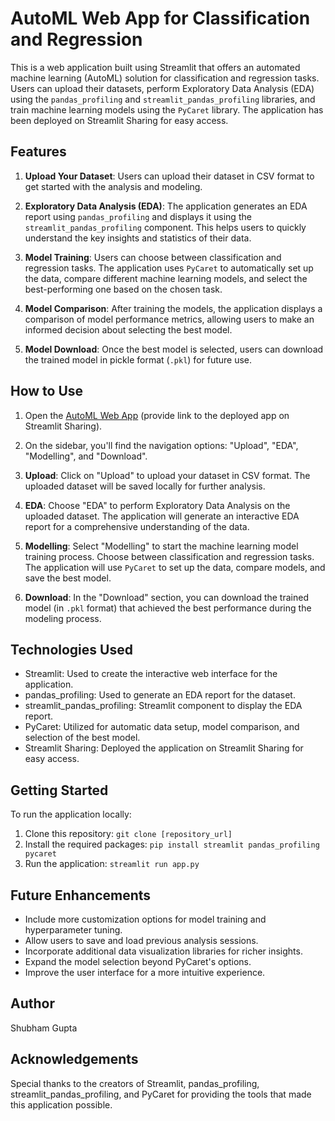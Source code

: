 # AutoML Web App for Classification and Regression

This is a web application built using Streamlit that offers an automated machine learning (AutoML) solution for classification and regression tasks. Users can upload their datasets, perform Exploratory Data Analysis (EDA) using the `pandas_profiling` and `streamlit_pandas_profiling` libraries, and train machine learning models using the `PyCaret` library. The application has been deployed on Streamlit Sharing for easy access.

## Features

1. **Upload Your Dataset**: Users can upload their dataset in CSV format to get started with the analysis and modeling.

2. **Exploratory Data Analysis (EDA)**: The application generates an EDA report using `pandas_profiling` and displays it using the `streamlit_pandas_profiling` component. This helps users to quickly understand the key insights and statistics of their data.

3. **Model Training**: Users can choose between classification and regression tasks. The application uses `PyCaret` to automatically set up the data, compare different machine learning models, and select the best-performing one based on the chosen task.

4. **Model Comparison**: After training the models, the application displays a comparison of model performance metrics, allowing users to make an informed decision about selecting the best model.

5. **Model Download**: Once the best model is selected, users can download the trained model in pickle format (`.pkl`) for future use.

## How to Use

1. Open the [AutoML Web App](#) (provide link to the deployed app on Streamlit Sharing).

2. On the sidebar, you'll find the navigation options: "Upload", "EDA", "Modelling", and "Download".

3. **Upload**: Click on "Upload" to upload your dataset in CSV format. The uploaded dataset will be saved locally for further analysis.

4. **EDA**: Choose "EDA" to perform Exploratory Data Analysis on the uploaded dataset. The application will generate an interactive EDA report for a comprehensive understanding of the data.

5. **Modelling**: Select "Modelling" to start the machine learning model training process. Choose between classification and regression tasks. The application will use `PyCaret` to set up the data, compare models, and save the best model.

6. **Download**: In the "Download" section, you can download the trained model (in `.pkl` format) that achieved the best performance during the modeling process.

## Technologies Used

- Streamlit: Used to create the interactive web interface for the application.
- pandas_profiling: Used to generate an EDA report for the dataset.
- streamlit_pandas_profiling: Streamlit component to display the EDA report.
- PyCaret: Utilized for automatic data setup, model comparison, and selection of the best model.
- Streamlit Sharing: Deployed the application on Streamlit Sharing for easy access.

## Getting Started

To run the application locally:

1. Clone this repository: `git clone [repository_url]`
2. Install the required packages: `pip install streamlit pandas_profiling pycaret`
3. Run the application: `streamlit run app.py`

## Future Enhancements

- Include more customization options for model training and hyperparameter tuning.
- Allow users to save and load previous analysis sessions.
- Incorporate additional data visualization libraries for richer insights.
- Expand the model selection beyond PyCaret's options.
- Improve the user interface for a more intuitive experience.

## Author

Shubham Gupta

## Acknowledgements

Special thanks to the creators of Streamlit, pandas_profiling, streamlit_pandas_profiling, and PyCaret for providing the tools that made this application possible.

